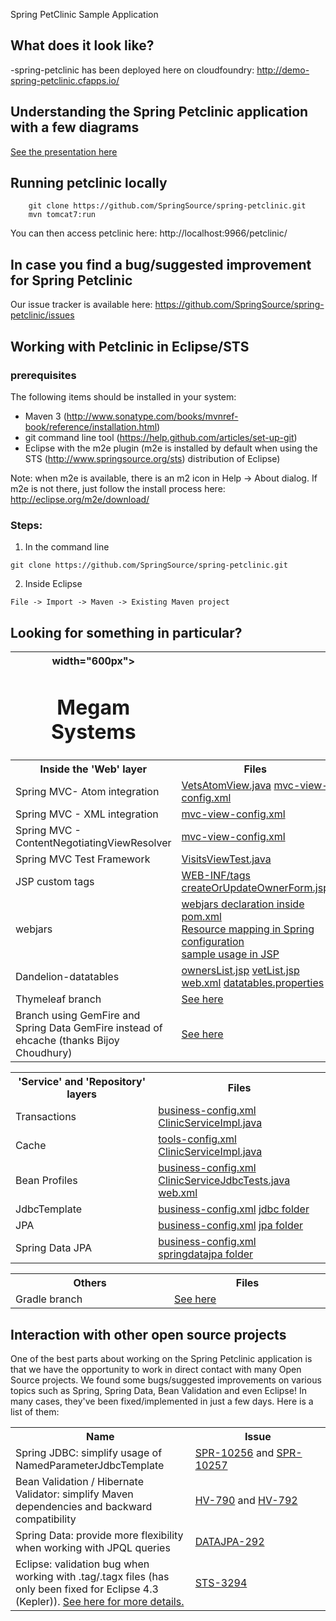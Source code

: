 Spring PetClinic Sample Application		  

## What does it look like?
-spring-petclinic has been deployed here on cloudfoundry: http://demo-spring-petclinic.cfapps.io/


## Understanding the Spring Petclinic application with a few diagrams
<a href="https://speakerdeck.com/michaelisvy/spring-petclinic-sample-application">See the presentation here</a>

## Running petclinic locally
```
	git clone https://github.com/SpringSource/spring-petclinic.git
	mvn tomcat7:run
```

You can then access petclinic here: http://localhost:9966/petclinic/

## In case you find a bug/suggested improvement for Spring Petclinic
Our issue tracker is available here: https://github.com/SpringSource/spring-petclinic/issues

## Working with Petclinic in Eclipse/STS

### prerequisites
The following items should be installed in your system:
* Maven 3 (http://www.sonatype.com/books/mvnref-book/reference/installation.html)
* git command line tool (https://help.github.com/articles/set-up-git)
* Eclipse with the m2e plugin (m2e is installed by default when using the STS (http://www.springsource.org/sts) distribution of Eclipse)

Note: when m2e is available, there is an m2 icon in Help -> About dialog.
If m2e is not there, just follow the install process here: http://eclipse.org/m2e/download/


### Steps:

1) In the command line
```
git clone https://github.com/SpringSource/spring-petclinic.git
```
2) Inside Eclipse
```
File -> Import -> Maven -> Existing Maven project
```


## Looking for something in particular?

<table>
<tr>
<th> width="600px"><h1 color="RED">Megam Systems</h1></th>
</tr>
  <tr>
    <th width="300px">Inside the 'Web' layer</th><th width="300px">Files</th>
  </tr>
  <tr>
    <td>Spring MVC- Atom integration</td>
    <td>
      <a href="/src/main/java/org/springframework/samples/petclinic/web/VetsAtomView.java">VetsAtomView.java</a>
      <a href="/src/main/resources/spring/mvc-view-config.xml">mvc-view-config.xml</a>
    </td>
  </tr>
  <tr>
    <td>Spring MVC - XML integration</td>
    <td><a href="/src/main/resources/spring/mvc-view-config.xml">mvc-view-config.xml</a></td>
  </tr>
  <tr>
    <td>Spring MVC - ContentNegotiatingViewResolver</td>
    <td><a href="/src/main/resources/spring/mvc-view-config.xml">mvc-view-config.xml</a></td>
  </tr>
  <tr>
    <td>Spring MVC Test Framework</td>
    <td><a href="/src/test/java/org/springframework/samples/petclinic/web/VisitsViewTests.java">VisitsViewTest.java</a></td>
  </tr>
  <tr>
    <td>JSP custom tags</td>
    <td>
      <a href="/src/main/webapp/WEB-INF/tags">WEB-INF/tags</a>
      <a href="/src/main/webapp/WEB-INF/jsp/owners/createOrUpdateOwnerForm.jsp">createOrUpdateOwnerForm.jsp</a></td>
  </tr>
  <tr>
    <td>webjars</td>
    <td>
      <a href="/pom.xml">webjars declaration inside pom.xml</a> <br />
      <a href="/src/main/resources/spring/mvc-core-config.xml#L24">Resource mapping in Spring configuration</a> <br />
      <a href="/src/main/webapp/WEB-INF/jsp/fragments/headTag.jsp#L12">sample usage in JSP</a></td>
    </td>
  </tr>
  <tr>
    <td>Dandelion-datatables</td>
    <td>
      <a href="/src/main/webapp/WEB-INF/jsp/owners/ownersList.jsp">ownersList.jsp</a> 
      <a href="/src/main/webapp/WEB-INF/jsp/vets/vetList.jsp">vetList.jsp</a> 
      <a href="/src/main/webapp/WEB-INF/web.xml">web.xml</a> 
      <a href="/src/main/resources/dandelion/datatables/datatables.properties">datatables.properties</a> 
   </td>
  </tr>
  <tr>
    <td>Thymeleaf branch</td>
    <td>
      <a href="http://www.thymeleaf.org/petclinic.html">See here</a></td>
  </tr>
  <tr>
    <td>Branch using GemFire and Spring Data GemFire instead of ehcache (thanks Bijoy Choudhury)</td>
    <td>
      <a href="https://github.com/bijoych/spring-petclinic-gemfire">See here</a></td>
  </tr>
</table>

<table>
  <tr>
    <th width="300px">'Service' and 'Repository' layers</th><th width="300px">Files</th>
  </tr>
  <tr>
    <td>Transactions</td>
    <td>
      <a href="/src/main/resources/spring/business-config.xml">business-config.xml</a>
       <a href="/src/main/java/org/springframework/samples/petclinic/service/ClinicServiceImpl.java">ClinicServiceImpl.java</a>
    </td>
  </tr>
  <tr>
    <td>Cache</td>
      <td>
      <a href="/src/main/resources/spring/tools-config.xml">tools-config.xml</a>
       <a href="/src/main/java/org/springframework/samples/petclinic/service/ClinicServiceImpl.java">ClinicServiceImpl.java</a>
    </td>
  </tr>
  <tr>
    <td>Bean Profiles</td>
      <td>
      <a href="/src/main/resources/spring/business-config.xml">business-config.xml</a>
       <a href="/src/test/java/org/springframework/samples/petclinic/service/ClinicServiceJdbcTests.java">ClinicServiceJdbcTests.java</a>
       <a href="/src/main/webapp/WEB-INF/web.xml">web.xml</a>
    </td>
  </tr>
  <tr>
    <td>JdbcTemplate</td>
    <td>
      <a href="/src/main/resources/spring/business-config.xml">business-config.xml</a>
      <a href="/src/main/java/org/springframework/samples/petclinic/repository/jdbc">jdbc folder</a></td>
  </tr>
  <tr>
    <td>JPA</td>
    <td>
      <a href="/src/main/resources/spring/business-config.xml">business-config.xml</a>
      <a href="/src/main/java/org/springframework/samples/petclinic/repository/jpa">jpa folder</a></td>
  </tr>
  <tr>
    <td>Spring Data JPA</td>
    <td>
      <a href="/src/main/resources/spring/business-config.xml">business-config.xml</a>
      <a href="/src/main/java/org/springframework/samples/petclinic/repository/springdatajpa">springdatajpa folder</a></td>
  </tr>
</table>

<table>
  <tr>
    <th width="300px">Others</th><th width="300px">Files</th>
  </tr>
  <tr>
    <td>Gradle branch</td>
    <td>
      <a href="https://github.com/whimet/spring-petclinic">See here</a></td>
  </tr>
</table>


## Interaction with other open source projects

One of the best parts about working on the Spring Petclinic application is that we have the opportunity to work in direct contact with many Open Source projects. We found some bugs/suggested improvements on various topics such as Spring, Spring Data, Bean Validation and even Eclipse! In many cases, they've been fixed/implemented in just a few days.
Here is a list of them:

<table>
  <tr>
    <th width="300px">Name</th>
    <th width="300px"> Issue </th>
  </tr>

  <tr>
    <td>Spring JDBC: simplify usage of NamedParameterJdbcTemplate</td>
    <td> <a href="https://jira.springsource.org/browse/SPR-10256"> SPR-10256</a> and <a href="https://jira.springsource.org/browse/SPR-10257"> SPR-10257</a> </td>
  </tr>
  <tr>
    <td>Bean Validation / Hibernate Validator: simplify Maven dependencies and backward compatibility</td>
    <td>
      <a href="https://hibernate.atlassian.net/browse/HV-790"> HV-790</a> and <a href="https://hibernate.atlassian.net/browse/HV-792"> HV-792</a>
      </td>
  </tr>
  <tr>
    <td>Spring Data: provide more flexibility when working with JPQL queries</td>
    <td>
      <a href="https://jira.springsource.org/browse/DATAJPA-292"> DATAJPA-292</a>
      </td>
  </tr>  
  <tr>
    <td>Eclipse: validation bug when working with .tag/.tagx files (has only been fixed for Eclipse 4.3 (Kepler)). <a href="https://github.com/spring-projects/spring-petclinic/issues/14">See here for more details.</a></td>
    <td>
      <a href="https://issuetracker.springsource.com/browse/STS-3294"> STS-3294</a>
    </td>
  </tr>    
</table>





